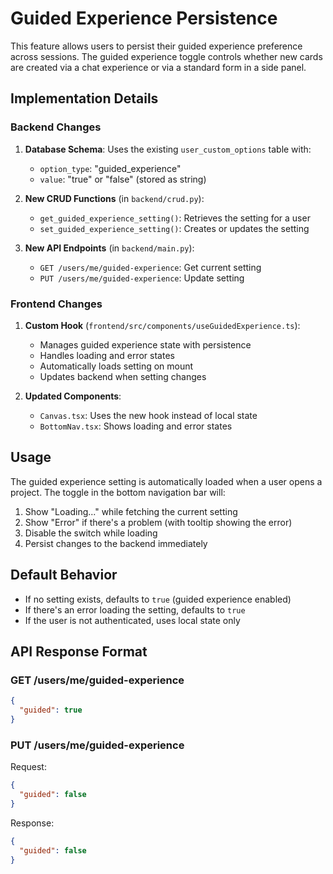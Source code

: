 # Guided Experience Persistence

This feature allows users to persist their guided experience preference across sessions. The guided experience toggle controls whether new cards are created via a chat experience or via a standard form in a side panel.

## Implementation Details

### Backend Changes

1. **Database Schema**: Uses the existing `user_custom_options` table with:
   - `option_type`: "guided_experience"
   - `value`: "true" or "false" (stored as string)

2. **New CRUD Functions** (in `backend/crud.py`):
   - `get_guided_experience_setting()`: Retrieves the setting for a user
   - `set_guided_experience_setting()`: Creates or updates the setting

3. **New API Endpoints** (in `backend/main.py`):
   - `GET /users/me/guided-experience`: Get current setting
   - `PUT /users/me/guided-experience`: Update setting

### Frontend Changes

1. **Custom Hook** (`frontend/src/components/useGuidedExperience.ts`):
   - Manages guided experience state with persistence
   - Handles loading and error states
   - Automatically loads setting on mount
   - Updates backend when setting changes

2. **Updated Components**:
   - `Canvas.tsx`: Uses the new hook instead of local state
   - `BottomNav.tsx`: Shows loading and error states

## Usage

The guided experience setting is automatically loaded when a user opens a project. The toggle in the bottom navigation bar will:

1. Show "Loading..." while fetching the current setting
2. Show "Error" if there's a problem (with tooltip showing the error)
3. Disable the switch while loading
4. Persist changes to the backend immediately

## Default Behavior

- If no setting exists, defaults to `true` (guided experience enabled)
- If there's an error loading the setting, defaults to `true`
- If the user is not authenticated, uses local state only

## API Response Format

### GET /users/me/guided-experience
```json
{
  "guided": true
}
```

### PUT /users/me/guided-experience
Request:
```json
{
  "guided": false
}
```

Response:
```json
{
  "guided": false
}
``` 
